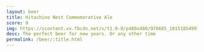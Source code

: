 ```yaml
---
layout: beer
title: Hitachino Nest Commemorative Ale
score: 9
img: https://scontent.xx.fbcdn.net/v/t1.0-0/p480x480/970685_10151854991538745_1076029058_n.jpg?oh=e042d11a280fd2ebd88eba63f8150bc2&oe=58DE17D0
desc: The perfect beer for new years. Or any other time
permalink: /beer/:title.html
---
```

